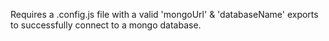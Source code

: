 Requires a .config.js file with a valid 'mongoUrl' & 'databaseName' exports to successfully connect to a mongo database. 
